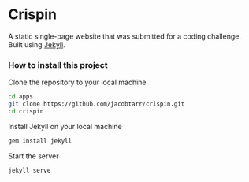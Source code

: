 # Crispin
A static single-page website that was submitted for a coding challenge. Built using [Jekyll](http://jekyllrb.com/).
### How to install this project
Clone the repository to your local machine
```sh
cd apps
git clone https://github.com/jacobtarr/crispin.git
cd crispin
```
Install Jekyll on your local machine
```sh
gem install jekyll
```
Start the server
```sh
jekyll serve
```
